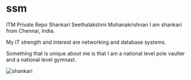 # ssm
ITM Private Repo Shankari Seethalakshmi Mohanakrishnan
I am shankari from Chennai, India.

My IT strength and interest are networking and database systems.

Something that is unique about me is that I am a national level pole vaulter and a national level gymnast.

![shankari](https://cloud.githubusercontent.com/assets/25046349/22269640/4710b8cc-e2b2-11e6-8ef7-8280b712c501.jpg)

